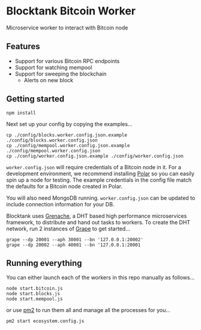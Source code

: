 # Blocktank Bitcoin Worker
Microservice worker to interact with Bitcoin node

## Features

* Support for various Bitcoin RPC endpoints
* Support for watching mempool
* Support for sweeping the blockchain
  * Alerts on new block


## Getting started

```
npm install
```

Next set up your config by copying the examples...

```
cp ./config/blocks.worker.config.json.example ./config/blocks.worker.config.json
cp ./config/mempool.worker.config.json.example ./config/mempool.worker.config.json
cp ./config/worker.config.json.example ./config/worker.config.json
```

`worker.config.json` will require credentials of a Bitcoin node in it.
For a development environment, we recommend installing [Polar](https://lightningpolar.com/) so you can easily spin up a node for testing. The example credentials in the config file match the defaults for a Bitcoin node created in Polar.

You will also need MongoDB running. `worker.config.json` can be updated to include connection information for your DB.

Blocktank uses [Grenache](https://github.com/bitfinexcom/grenache), a DHT based high performance microservices framework, to distribute and hand out tasks to workers. To create the DHT network, run 2 instances of [Grape](https://github.com/bitfinexcom/grenache-grape) to get started...

```
grape --dp 20001 --aph 30001 --bn '127.0.0.1:20002'
grape --dp 20002 --aph 40001 --bn '127.0.0.1:20001
```

## Running everything

You can either launch each of the workers in this repo manually as follows...

```
node start.bitcoin.js
node start.blocks.js
node start.mempool.js
```

or use [pm2](https://pm2.keymetrics.io/docs/usage/process-management/) to run them all and manage all the processes for you...

```
pm2 start ecosystem.config.js
```

